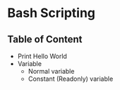 # Bash Scripting


## Table of Content
- Print Hello World
- Variable
	- Normal variable
	- Constant (Readonly) variable
